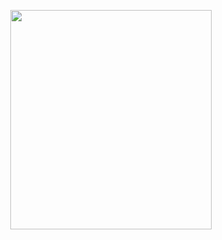 <p align="center">
<img src="https://mhabibr02.github.io/Page-Web-Development/assets/img/portfolio/webdev-18.png" width="80%" height="30%">
</p>
